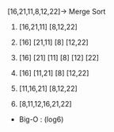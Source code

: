 [16,21,11,8,12,22]-> Merge Sort

1. [16,21,11] [8,12,22]

2. [16] [21,11]   [8] [12,22]

3. [16] [21] [11]    [8] [12] [22]

4. [16] [11,21]     [8] [12,22]

5. [11,16,21]    [8,12,22]

6. [8,11,12,16,21,22]

- Big-O : (log6)